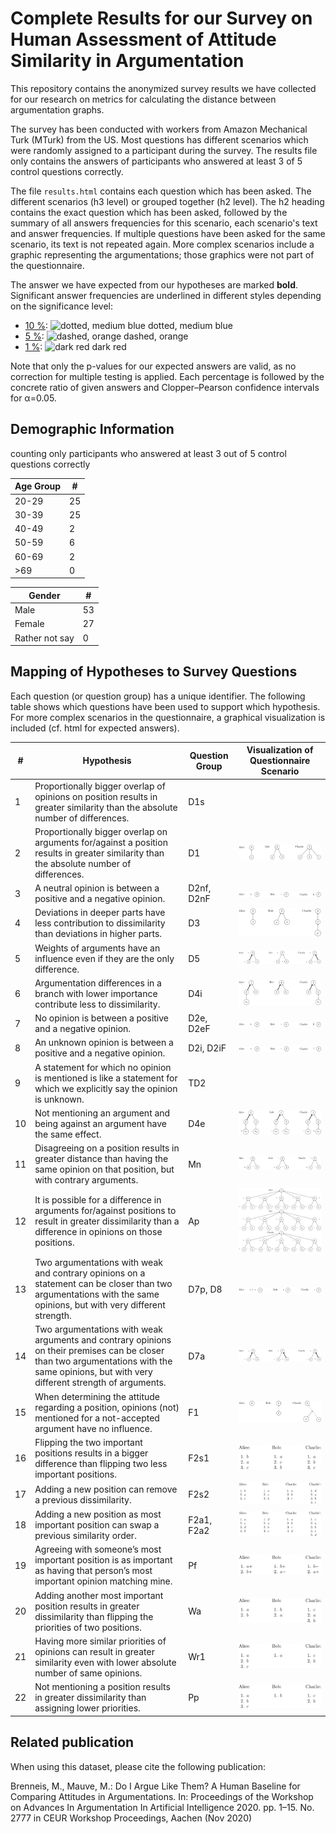 # Complete Results for our Survey on Human Assessment of Attitude Similarity in Argumentation

This repository contains the anonymized survey results we have collected for our research on metrics for calculating the distance between argumentation graphs.

The survey has been conducted with workers from Amazon Mechanical Turk (MTurk) from the US.
Most questions has different scenarios which were randomly assigned to a participant during the survey.
The results file only contains the answers of participants who answered at least 3 of 5 control questions correctly.

The file `results.html` contains each question which has been asked.
The different scenarios (h3 level) or grouped together (h2 level).
The h2 heading contains the exact question which has been asked, followed by the summary of all answers frequencies for this scenario, each scenario's text and answer frequencies.
If multiple questions have been asked for the same scenario, its text is not repeated again.
More complex scenarios include a graphic representing the argumentations; those graphics were not part of the questionnaire.

The answer we have expected from our hypotheses are marked <b>bold</b>.
Significant answer frequencies are underlined in different styles depending on the significance level:

* <u>10 %</u>: ![dotted, medium blue](https://placehold.it/20/0043c4/ffffff?text=.%20.%20.) dotted, medium blue
* <u>5 %</u>: ![dashed, orange](https://placehold.it/20/ce7500/ffffff?text=_%20%20_%20%20_) dashed, orange
* <u>1 %</u>: ![dark red](https://placehold.it/20/ac0000/ffffff?text=_____) dark red

Note that only the p-values for our expected answers are valid, as no correction for multiple testing is applied.
Each percentage is followed by the concrete ratio of given answers and Clopper–Pearson confidence intervals for α=0.05. 

## Demographic Information

counting only participants who answered at least 3 out of 5 control questions correctly

| Age Group | # |
| ----------| - |
| 20-29  | 25 |
| 30-39  | 25 |
| 40-49  |  2 |
| 50-59  |  6 |
| 60-69  |  2 |
| &gt;69 |  0 |

| Gender | # |
| ------ | - |
| Male   | 53 |
| Female | 27 |
| Rather not say | 0 |

## Mapping of Hypotheses to Survey Questions

Each question (or question group) has a unique identifier.
The following table shows which questions have been used to support which hypothesis.
For more complex scenarios in the questionnaire, a graphical visualization is included (cf. html for expected answers).

| # | Hypothesis | Question Group | Visualization of Questionnaire Scenario |
| - | ---------- | -------------- | --------------------------------------- |
| 1 | Proportionally bigger overlap of opinions on position results in greater similarity than the absolute number of differences. | D1s |
| 2 | Proportionally bigger overlap on arguments for/against a position results in greater similarity than the absolute number of differences. | D1 | ![](fig/H2.png)
| 3 | A neutral opinion is between a positive and a negative opinion. | D2nf, D2nF | ![](fig/H3.png)
| 4 | Deviations in deeper parts have less contribution to dissimilarity than deviations in higher parts. | D3 | ![](fig/H4.png)
| 5 | Weights of arguments have an influence even if they are the only difference. | D5 | ![](fig/H5.png)
| 6 | Argumentation differences in a branch with lower importance contribute less to dissimilarity. | D4i | ![](fig/H6.png)
| 7 | No opinion is between a positive and a negative opinion. | D2e, D2eF | ![](fig/H7.png)
| 8 | An unknown opinion is between a positive and a negative opinion. | D2i, D2iF | ![](fig/H8.png)
| 9 | A statement for which no opinion is mentioned is like a statement for which we explicitly say the opinion is unknown. | TD2 |
| 10 | Not mentioning an argument and being against an argument have the same effect. | D4e | ![](fig/H10.png)
| 11 | Disagreeing on a position results in greater distance than having the same opinion on that position, but with contrary arguments. | Mn | ![](fig/H11.png)
| 12 | It is possible for a difference in arguments for/against positions to result in greater dissimilarity than a difference in opinions on those positions. | Ap | ![](fig/H12.png)
| 13 | Two argumentations with weak and contrary opinions on a statement can be closer than two argumentations with the same opinions, but with very different strength. | D7p, D8 | ![](fig/H13.png)
| 14 | Two argumentations with weak arguments and contrary opinions on their premises can be closer than two argumentations with the same opinions, but with very different strength of arguments. | D7a | ![](fig/H14.png)
| 15 | When determining the attitude regarding a position, opinions (not) mentioned for a not-accepted argument have no influence. | F1 | ![](fig/H15.png)
| 16 | Flipping the two important positions results in a bigger difference than flipping two less important positions. | F2s1 | ![](fig/H16.png)
| 17 | Adding a new position can remove a previous dissimilarity. | F2s2 | ![](fig/H17.png)
| 18 | Adding a new position as most important position can swap a previous similarity order. | F2a1, F2a2 | ![](fig/H18.png)
| 19 | Agreeing with someone’s most important position is as important as having that person’s most important opinion matching mine. | Pf | ![](fig/H19.png)
| 20 | Adding another most important position results in greater dissimilarity than flipping the priorities of two positions. | Wa | ![](fig/H20.png)
| 21 | Having more similar priorities of opinions can result in greater similarity even with lower absolute number of same opinions. | Wr1 | ![](fig/H21.png)
| 22 | Not mentioning a position results in greater dissimilarity than assigning lower priorities. | Pp | ![](fig/H22.png)

## Related publication

When using this dataset, please cite the following publication:

Brenneis, M., Mauve, M.: Do I Argue Like Them? A Human Baseline for Comparing Attitudes in Argumentations. In: Proceedings of the Workshop on Advances In Argumentation In Artificial Intelligence 2020. pp. 1–15. No. 2777 in CEUR Workshop Proceedings, Aachen (Nov 2020)
